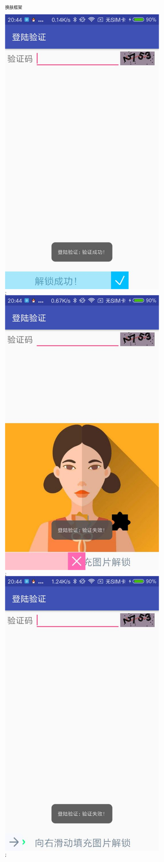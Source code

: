 换肤框架

![图1](https://github.com/1352101891/Servers/blob/master/20180821204735.jpg);
![图2](https://github.com/1352101891/Servers/blob/master/20180821204743.jpg);
![图3](https://github.com/1352101891/Servers/blob/master/20180821204747.jpg);
